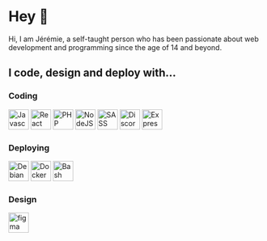 <h1 align="left">Hey 👋</h1>

<p>Hi, I am Jérémie, a self-taught person who has been passionate about web development and programming since the age of 14 and beyond.</p>

<h2 align="left">I code, design and deploy with...</h2>

<h3>Coding</h3>

<div align="left">
  <img src="https://cdn.jsdelivr.net/gh/devicons/devicon/icons/javascript/javascript-original.svg" title="Javascript" width="40" height="40" />
  <img src="https://cdn.jsdelivr.net/gh/devicons/devicon/icons/react/react-original.svg" title="React" width="40" height="40" />
  <img src="https://cdn.jsdelivr.net/gh/devicons/devicon/icons/php/php-plain.svg" title="PHP" width="40" height="40" />
  <img src="https://cdn.jsdelivr.net/gh/devicons/devicon/icons/nodejs/nodejs-original.svg" title="NodeJS" width="40" height="40" />
  <img src="https://cdn.jsdelivr.net/gh/devicons/devicon/icons/sass/sass-original.svg" title="SASS" width="40" height="40" />
  <img src="https://cdn.jsdelivr.net/gh/devicons/devicon/icons/discordjs/discordjs-original.svg" title="DiscordJS" width="40" height="40" />
  <img src="https://cdn.jsdelivr.net/gh/devicons/devicon/icons/express/express-original.svg" title="Express" width="40" height="40" />
</div>

<h3>Deploying</h3>

<div align="left">
  <img src="https://cdn.jsdelivr.net/gh/devicons/devicon/icons/debian/debian-plain.svg" title="Debian" width="40" height="40" />
  <img src="https://cdn.jsdelivr.net/gh/devicons/devicon/icons/docker/docker-plain.svg" title="Docker" width="40" height="40" />
  <img src="https://cdn.jsdelivr.net/gh/devicons/devicon/icons/bash/bash-plain.svg" title="Bash" width="40" height="40" />
</div>

<h3>Design</h3>

<div align="left">
  <img src="https://cdn.jsdelivr.net/gh/devicons/devicon/icons/figma/figma-original.svg" height="40" alt="figma logo"  />
</div>
